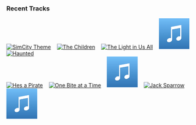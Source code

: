### Recent Tracks
[<img src='https://lastfm.freetls.fastly.net/i/u/300x300/72c8d5260fe2453989eece2314673fca.png' width='16%' height='16%' alt='SimCity Theme'>](https://www.last.fm/music/chris%2btilton/_/simcity%2btheme)&nbsp;&nbsp;&nbsp;&nbsp;[<img src='https://lastfm.freetls.fastly.net/i/u/300x300/d9bbc0f358bd4a7fcaba358b105a3e19.png' width='16%' height='16%' alt='The Children'>](https://www.last.fm/music/ramin%2bdjawadi/_/the%2bchildren)&nbsp;&nbsp;&nbsp;&nbsp;[<img src='https://lastfm.freetls.fastly.net/i/u/300x300/c793abf958ec7bcc8d7df6aecd014983.png' width='16%' height='16%' alt='The Light in Us All'>](https://www.last.fm/music/jim%2bguthrie/_/the%2blight%2bin%2bus%2ball)&nbsp;&nbsp;&nbsp;&nbsp;[<img src='https://github.com/atfinke/atfinke/blob/master/placeholder.jpeg?raw=true' width='16%' height='16%' alt='Hakuna Matata - From "The Lion King"/Soundtrack'>](https://www.last.fm/music/nathan%2blane/_/hakuna%2bmatata%2b-%2bfrom%2b%2522the%2blion%2bking%2522%252fsoundtrack)&nbsp;&nbsp;&nbsp;&nbsp;[<img src='https://lastfm.freetls.fastly.net/i/u/300x300/b7e2a1de792348e5ac37525c53d772a9.png' width='16%' height='16%' alt='Haunted'>](https://www.last.fm/music/rob/_/haunted)&nbsp;&nbsp;&nbsp;&nbsp;<br>[<img src='https://lastfm.freetls.fastly.net/i/u/300x300/485e096943934797a7e6c3ddf11b8adf.png' width='16%' height='16%' alt='Hes a Pirate'>](https://www.last.fm/music/klaus%2bbadelt/_/he%2527s%2ba%2bpirate)&nbsp;&nbsp;&nbsp;&nbsp;[<img src='https://lastfm.freetls.fastly.net/i/u/300x300/744c392bd14e4fc7cf381ce2c9b07f32.png' width='16%' height='16%' alt='One Bite at a Time'>](https://www.last.fm/music/jeff%2bbeal/_/one%2bbite%2bat%2ba%2btime)&nbsp;&nbsp;&nbsp;&nbsp;[<img src='https://github.com/atfinke/atfinke/blob/master/placeholder.jpeg?raw=true' width='16%' height='16%' alt='The Great Thaw (Vuelie Reprise) - From "Frozen"/Score'>](https://www.last.fm/music/christophe%2bbeck/_/the%2bgreat%2bthaw%2b%2528vuelie%2breprise%2529%2b-%2bfrom%2b%2522frozen%2522%252fscore)&nbsp;&nbsp;&nbsp;&nbsp;[<img src='https://lastfm.freetls.fastly.net/i/u/300x300/0c340863de744d828a53a29935d5a6a6.png' width='16%' height='16%' alt='Jack Sparrow'>](https://www.last.fm/music/hans%2bzimmer/_/jack%2bsparrow)&nbsp;&nbsp;&nbsp;&nbsp;[<img src='https://github.com/atfinke/atfinke/blob/master/placeholder.jpeg?raw=true' width='16%' height='16%' alt='Madeleine - From “Spectre” Soundtrack'>](https://www.last.fm/music/thomas%2bnewman/_/madeleine%2b-%2bfrom%2b%25e2%2580%259cspectre%25e2%2580%259d%2bsoundtrack)&nbsp;&nbsp;&nbsp;&nbsp;<br>